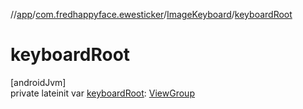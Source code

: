 //[app](../../../index.md)/[com.fredhappyface.ewesticker](../index.md)/[ImageKeyboard](index.md)/[keyboardRoot](keyboard-root.md)

# keyboardRoot

[androidJvm]\
private lateinit var [keyboardRoot](keyboard-root.md): [ViewGroup](https://developer.android.com/reference/kotlin/android/view/ViewGroup.html)
